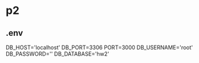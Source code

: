 # p2
## .env
DB_HOST='localhost'
DB_PORT=3306
PORT=3000
DB_USERNAME='root'
DB_PASSWORD=''
DB_DATABASE='hw2'
